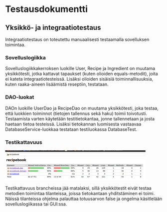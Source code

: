 # Testausdokumentti

## Yksikkö- ja integraatiotestaus

Integraatiotestaus on toteutettu manuaalisesti testaamalla sovelluksen toimintaa. 

### Sovelluslogiikka

Sovelluslogiikkakerroksen luokille User, Recipe ja Ingredient on muutama yksikkötesti, jotka kattavat tapaukset (kuten olioiden equals-metodit), joita ei kateta integraatiotesteissä. Lisäksi olioiden sisäisiä toiminnallisuuksia, kuten raaka-aineen lisäämistä reseptiin, testataan. 

### DAO-luokat

DAOn luokille UserDao ja RecipeDao on muutama yksikkötesti, joka testaa, että luokkien toiminnot (tietojen tallennus sekä haku) toimii toivotusti. Testaamista varten käytetään testitietokantaa, jonne tallennetaan ja josta haetaan tietoa testeissä. Lisäksi tietokannan luomisesta vastaavaa DatabaseService-luokkaa testataan testiluokassa DatabaseTest.

### Testikattavuus

<img src="https://raw.githubusercontent.com/afroseppo/ot-harjoitustyo/master/dokumentaatio/kuvaajat/testikattavuus.png" width="450">

Testikattavuus brancheissa jää matalaksi, sillä yksikkötestit eivät testaa metodien toimintaa tilanteissa, joissa tietokantaan yhditstäminen ei toimi. Näissä tilanteissa ohjelma palauttaa totuusarvon false ja ongelma käsitlelään sovelluslogiikassa tai GUI:ssa.
